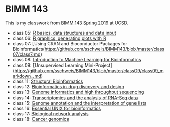 # BIMM 143

This is my classwork from [BIMM 143 Spring 2019](https://bioboot.github.io/bimm143_S19/lectures/#10) at UCSD.

- class 05: [R basics, data structures and data input](https://github.com/sschweis/BIMM143/blob/master/class05/class5.md)
- class 06: [R graphics, generating plots with R](https://github.com/sschweis/BIMM143/blob/master/class06/Class6.md)
- class 07: [Using CRAN and Bioconductor Packages for Bioinformatics(https://github.com/sschweis/BIMM143/blob/master/class07/class7.md)
- class 08: [Introduction to Machine Learning for Bioinformatics](https://github.com/sschweis/BIMM143/blob/master/class08/class08_knit.md)
- class 09: [Unsupervised Learning Mini-Project] (https://github.com/sschweis/BIMM143/blob/master/class09/class09_markdown_.md)
- class 11: [Structural Bioinformatics](https://github.com/sschweis/BIMM143/blob/master/class11/class11markdown.md)
- class 12: [Bioinformatics in drug discovery and design](https://github.com/sschweis/BIMM143/blob/master/class12/class12.md)
- class 13: [Genome informatics and high throughput sequencing](https://github.com/sschweis/BIMM143/blob/master/class13/class13.md)
- class 14: [Transcriptomics and the analysis of RNA-Seq data]()
- class 15: [Genome annotation and the interpretation of gene lists]()
- class 16: [Essential UNIX for bioinformatics]()
- class 17: [Biological network analysis]()
- class 18: [Cancer genomics]()




